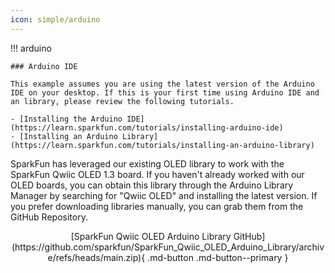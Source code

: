 ```yaml
---
icon: simple/arduino
---
```


!!! arduino

    ### Arduino IDE

    This example assumes you are using the latest version of the Arduino IDE on your desktop. If this is your first time using Arduino IDE and an library, please review the following tutorials.

    - [Installing the Arduino IDE](https://learn.sparkfun.com/tutorials/installing-arduino-ide)
    - [Installing an Arduino Library](https://learn.sparkfun.com/tutorials/installing-an-arduino-library)



SparkFun has leveraged our existing OLED library to work with the SparkFun Qwiic OLED 1.3 board. If you haven't already worked with our OLED boards, you can obtain this library through the Arduino Library Manager by searching for "Qwiic OLED" and installing the latest version. If you prefer downloading libraries manually, you can grab them from the GitHub Repository.

<center>
	[SparkFun Qwiic OLED Arduino Library GitHub](https://github.com/sparkfun/SparkFun_Qwiic_OLED_Arduino_Library/archive/refs/heads/main.zip){ .md-button .md-button--primary }
</center>

